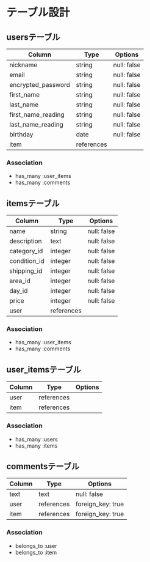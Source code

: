 # テーブル設計

## usersテーブル
| Column              | Type       | Options     |
| ------------------- | ---------- | ----------- |
| nickname            | string     | null: false |
| email               | string     | null: false |
| encrypted_password  | string     | null: false |
| first_name          | string     | null: false |
| last_name           | string     | null: false |
| first_name_reading  | string     | null: false |
| last_name_reading   | string     | null: false |
| birthday            | date       | null: false |
| item                | references |             |

### Association
- has_many :user_items
- has_many :comments

## itemsテーブル
| Column       | Type       | Options     |
| -------------| ---------- | ----------- |
| name         | string     | null: false |
| description  | text       | null: false |
| category_id  | integer    | null: false |
| condition_id | integer    | null: false |
| shipping_id  | integer    | null: false |
| area_id      | integer    | null: false |
| day_id       | integer    | null: false |
| price        | integer    | null: false |
| user         | references |             |

### Association
- has_many :user_items
- has_many :comments

## user_itemsテーブル
| Column       | Type       | Options     |
| -------------| ---------- | ----------- |
| user         | references |             |
| item         | references |             |

### Association
- has_many :users
- has_many :items

## commentsテーブル
| Column     | Type       | Options           |
| ---------- | ---------- | ----------------- |
| text       | text       | null: false       |
| user       | references | foreign_key: true |
| item       | references | foreign_key: true |

### Association
- belongs_to :user
- belongs_to :item